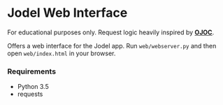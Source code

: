 # Jodel Web Interface

For educational purposes only. Request logic heavily inspired by <a href="https://bitbucket.org/cfib90/ojoc/" target="_blank"><b>OJOC</b></a>.

Offers a web interface for the Jodel app. Run `web/webserver.py` and then open `web/index.html` in your browser.

### Requirements

- Python 3.5
- requests


